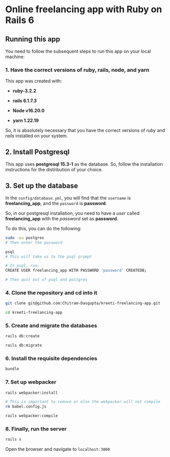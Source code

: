 # Online freelancing app with Ruby on Rails 6

## Running this app

You need to follow the subsequent steps to run this app on your local machine:

### 1. Have the correct versions of ruby, rails, node, and yarn

This app was created with:

* **ruby-3.2.2**

* **rails 6.1.7.3**

* **Node v16.20.0**

* **yarn 1.22.19**

So, it is absolutely necessary that you have the correct versions of *ruby* and
*rails* installed on your system.

## 2. Install Postgresql

This app uses **postgresql 15.3-1** as the database. So, follow the installation
instructions for the distribution of your choice.

## 3. Set up the database

In the `config/database.yml`, you will find that the `username` is
**freelancing_app**, and the `password` is **password**.

So, in our postgresql installation, you need to have a *user* called
**freelancing_app** with the *password* set as **password**.

To do this, you can do the following:

```sh
sudo -su postgres
# Then enter the password

psql
# This will take us to the psql prompt

# In psql, run:
CREATE USER freelancing_app WITH PASSWORD 'password' CREATEDB;

# Then quit out of psql and postgres
```

### 4. Clone the repository and cd into it

```sh
git clone git@github.com:Chitram-Dasgupta/kreeti-freelancing-app.git

cd kreeti-freelancing-app
```

### 5. Create and migrate the databases

```sh
rails db:create

rails db:migrate
```

### 6. Install the requisite dependencies

```sh
bundle
```

### 7. Set up webpacker

```sh
rails webpacker:install

# This is important to remove or else the webpacker will not compile
rm babel.config.js

rails webpacker:compile
```

### 8. Finally, run the server

```sh
rails s
```

Open the browser and navigate to `localhost:3000`
